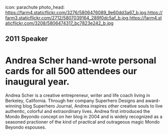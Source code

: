 icon: parachute
photo_head: https://farm4.staticflickr.com/3276/5806476089_9e60dd3a67_b.jpg,https://farm3.staticflickr.com/2712/5807039164_289f0dc5af_b.jpg,https://farm4.staticflickr.com/3208/5806474317_bc7823e242_b.jpg

## 2011 Speaker

# Andrea Scher hand-wrote personal cards for all 500 attendees our inaugural year.

<div class="line-canvas"></div>

Andrea Scher is a creative entrepreneur, writer and life coach living in Berkeley, California. Through her company Superhero Designs and award-winning blog Superhero Journal, Andrea inspires other creative souls to live authentic, colorful and extraordinary lives. Andrea first introduced the Mondo Beyondo concept on her blog in 2004 and is widely recognized as a seasoned practioner of the kind of practical and outrageous magic Mondo Beyondo espouses.

<div class="line-canvas"></div>
